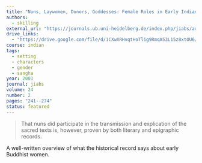 ```yaml
---
title: "Nuns, Laywomen, Donors, Goddesses: Female Roles in Early Indian Buddhism"
authors:
  - skilling
external_url: "https://journals.ub.uni-heidelberg.de/index.php/jiabs/article/download/8921/2814"
drive_links:
  - "https://drive.google.com/file/d/1CXwXRHvqtHoTlig9RmqA53L15z8xtOU6/view?usp=drivesdk"
course: indian
tags:
  - setting
  - characters
  - gender
  - sangha
year: 2001
journal: jiabs
volume: 24
number: 2
pages: "241--274"
status: featured
---
```


> That nuns did participate in the transmission and explication of the sacred texts is, however, proven by both literary and epigraphic records.

A well-written overview of what the historical record says about early Buddhist women.
